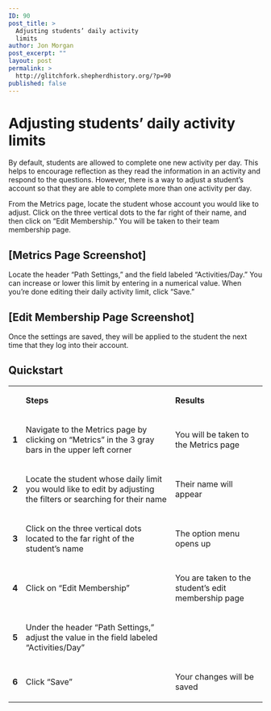 ```yaml
---
ID: 90
post_title: >
  Adjusting students’ daily activity
  limits
author: Jon Morgan
post_excerpt: ""
layout: post
permalink: >
  http://glitchfork.shepherdhistory.org/?p=90
published: false
---
```

<h1>Adjusting students’ daily activity limits</h1>
<p></p>
<p>By default, students are allowed to complete one new activity per day. This helps to encourage reflection as they read the information in an activity and respond to the questions. However, there is a way to adjust a student’s account so that they are able to complete more than one activity per day.</p>
<p>From the Metrics page, locate the student whose account you would like to adjust. Click on the three vertical dots to the far right of their name, and then click on “Edit Membership.” You will be taken to their team membership page.</p>
<h2>[Metrics Page Screenshot]</h2>
<p>Locate the header “Path Settings,” and the field labeled “Activities/Day.” You can increase or lower this limit by entering in a numerical value. When you’re done editing their daily activity limit, click “Save.”</p>
<h2>[Edit Membership Page Screenshot]</h2>
<p>Once the settings are saved, they will be applied to the student the next time that they log into their account.</p>
<h2>Quickstart</h2>
<table><tbody><tr><td><p><b></b></p>
</td><td><p><b>Steps</b></p>
</td><td><p><b>Results</b></p>
</td></tr><tr><td><p><b>1</b></p>
</td><td><p>Navigate to the Metrics page by clicking on “Metrics” in the 3 gray bars in the upper left corner</p>
</td><td><p>You will be taken to the Metrics page</p>
</td></tr><tr><td><p><b>2</b></p>
</td><td><p>Locate the student whose daily limit you would like to edit by adjusting the filters or searching for their name</p>
</td><td><p>Their name will appear</p>
</td></tr><tr><td><p><b>3</b></p>
</td><td><p>Click on the three vertical dots located to the far right of the student’s name</p>
</td><td><p>The option menu opens up</p>
</td></tr><tr><td><p><b>4</b></p>
</td><td><p>Click on “Edit Membership”</p>
</td><td><p>You are taken to the student’s edit membership page</p>
</td></tr><tr><td><p><b>5</b></p>
</td><td><p>Under the header “Path Settings,” adjust the value in the field labeled “Activities/Day”</p>
</td><td><p></p>
</td></tr><tr><td><p><b>6</b></p>
</td><td><p>Click “Save”</p>
</td><td><p>Your changes will be saved</p>
</td></tr></tbody></table><p></p>